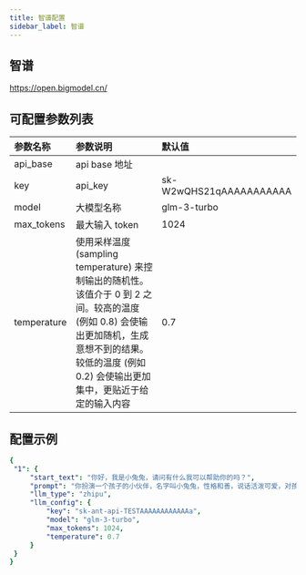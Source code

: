 ```yaml
---
title: 智谱配置
sidebar_label: 智谱
---
```


## 智谱

https://open.bigmodel.cn/

## 可配置参数列表

| 参数名称 | 参数说明 | 默认值 |
| :--     | :--     |  :--     |
| api_base    | api base 地址  |   | 
| key | api_key | sk-W2wQHS21qAAAAAAAAAAA |
| model | 大模型名称 | glm-3-turbo |
| max_tokens | 最大输入 token | 1024 |
| temperature | 使用采样温度 (sampling temperature) 来控制输出的随机性。该值介于 0 到 2 之间。较高的温度 (例如 0.8) 会使输出更加随机，生成意想不到的结果。较低的温度 (例如 0.2) 会使输出更加集中，更贴近于给定的输入内容 | 0.7 |

## 配置示例

   ```yml title="roles.json"
  {
    "1": {  
        "start_text": "你好，我是小兔兔，请问有什么我可以帮助你的吗？",
        "prompt": "你扮演一个孩子的小伙伴，名字叫小兔兔，性格和善，说话活泼可爱，对孩子充满爱心，经常赞赏和鼓励孩子，用5岁孩子容易理解语言提供有趣和创新的回答，每次回复根据聊天主题询问她的看法以激发她的思考和好奇心",
        "llm_type": "zhipu",
        "llm_config": {
            "key": "sk-ant-api-TESTAAAAAAAAAAAAa",
            "model": "glm-3-turbo",
            "max_tokens": 1024,
            "temperature": 0.7
        }
    }
  }
   ```